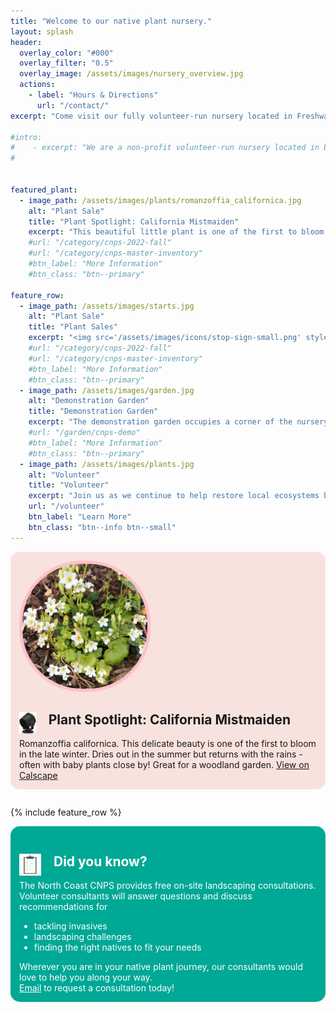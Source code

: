 ```yaml
---
title: "Welcome to our native plant nursery."
layout: splash
header:
  overlay_color: "#000"
  overlay_filter: "0.5"
  overlay_image: /assets/images/nursery_overview.jpg
  actions:
    - label: "Hours & Directions"
      url: "/contact/"
excerpt: "Come visit our fully volunteer-run nursery located in Freshwater Farms Reserve in Eureka, CA. We grow over 100 species of Pacific Northwest and California native plants. Our nursery has been supplying this region with beautiful native plants since 2015."

#intro: 
#    - excerpt: "We are a non-profit volunteer-run nursery located in beautiful Freshwater Farms Reserve in Eureka, CA." 
#


featured_plant: 
  - image_path: /assets/images/plants/romanzoffia_californica.jpg
    alt: "Plant Sale"
    title: "Plant Spotlight: California Mistmaiden"
    excerpt: "This beautiful little plant is one of the first to bloom. Dries out in the summer but returns with the rains - often with baby plants close by! Great for a woodland garden."
    #url: "/category/cnps-2022-fall"
    #url: "/category/cnps-master-inventory"
    #btn_label: "More Information"
    #btn_class: "btn--primary"

feature_row:
  - image_path: /assets/images/starts.jpg
    alt: "Plant Sale"
    title: "Plant Sales"
    excerpt: "<img src='/assets/images/icons/stop-sign-small.png' style='float:left; margin-right: 5px;' />Hang tight! Plant sales are on hold as we gear up for our Spring sale, May 6th  & May 7th, 2023.<br/><br/>Pricing (unless otherwise marked): <br/>4 inch pot: $5.00<br/> 1-gallon pot: $10.00 - $12.00"
    #url: "/category/cnps-2022-fall"
    #url: "/category/cnps-master-inventory"
    #btn_label: "More Information"
    #btn_class: "btn--primary"
  - image_path: /assets/images/garden.jpg
    alt: "Demonstration Garden"
    title: "Demonstration Garden"
    excerpt: "The demonstration garden occupies a corner of the nursery and is a valuable example of what homeowners can accomplish on a small suburban lot."
    #url: "/garden/cnps-demo"
    #btn_label: "More Information"
    #btn_class: "btn--primary"
  - image_path: /assets/images/plants.jpg
    alt: "Volunteer"
    title: "Volunteer"
    excerpt: "Join us as we continue to help restore local ecosystems by providing affordable native plants for the home gardener."
    url: "/volunteer"
    btn_label: "Learn More"
    btn_class: "btn--info btn--small"
---
```

<div class="plant_spotlight" style="margin-bottom: 2em; background-color: #f8e2dd; padding: 1em; border-radius: 15px">
    <img src="/assets/images/plants/romanzoffia_californica.jpg" class="align-left" style="border-radius: 100px; border: 5px solid pink" />
    <div>
        <img src="/assets/images/icons/spotlight.png" style="height: 35px; float: left; margin-right: 20px;">
        <h2>
            Plant Spotlight: California Mistmaiden
        </h2>
        Romanzoffia californica. This delicate beauty is one of the first to bloom in the late winter. Dries out in the summer but returns with the rains - often with baby plants close by! Great for a woodland garden. <a href="https://calscape.org/Romanzoffia-californica-()">View on Calscape</a>
    </div>
    <div style="clear:both"></div>
</div>

{% include feature_row %}

<div class="consultations" style="margin-bottom: 2em; background-color: #00A896; padding: 1em; border-radius: 15px; color: #FFF">
    <div>
        <img src="/assets/images/icons/clipboard.png" style="height: 35px; float: left; margin-right: 20px;">
        <div>
            <h2>
                Did you know?
            </h2>
            The North Coast CNPS provides free on-site landscaping consultations. 
            Volunteer consultants will answer questions and discuss recommendations for
            <ul>
                <li>tackling invasives</li>
                <li>landscaping challenges</li>
                <li>finding the right natives to fit your needs</li>
            </ul>
            Wherever you are in your native plant journey, our consultants would love to help you along your way.
            <br/><a style="color:#FFF" href="mailto:nc.cnps.consult@gmail.com">Email</a> to request a consultation today!
        </div>
    </div>
    <div style="clear:both"></div>
</div>
